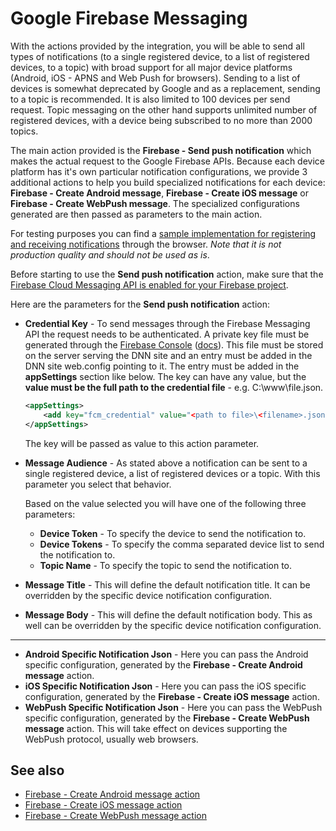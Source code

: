 # Google Firebase Messaging

With the actions provided by the integration, you will be able to send all types of notifications (to a single registered device, to a list of registered devices, to a topic) with broad support for all major device platforms (Android, iOS - APNS and Web Push for browsers). Sending to a list of devices is somewhat deprecated by Google and as a replacement, sending to a topic is recommended. It is also limited to 100 devices per send request. Topic messaging on the other hand supports unlimited number of registered devices, with a device being subscribed to no more than 2000 topics.

The main action provided is the **Firebase - Send push notification** which makes the actual request to the Google Firebase APIs. Because each device platform has it's own particular notification configurations, we provide 3 additional actions to help you build specialized notifications for each device: **Firebase - Create Android message**, **Firebase - Create iOS message** or **Firebase - Create WebPush message**. The specialized configurations generated are then passed as parameters to the main action.

For testing purposes you can find a [sample implementation for registering and receiving notifications](sample-device-reg-notification-watch.html) through the browser. *Note that it is not production quality and should not be used as is*.

Before starting to use the **Send push notification** action, make sure that the [Firebase Cloud Messaging API is enabled for your Firebase project](https://console.developers.google.com/apis/api/fcm.googleapis.com/overview).

Here are the parameters for the **Send push notification** action:
* **Credential Key** - To send messages through the Firebase Messaging API the request needs to be authenticated. A private key file must be generated through the [Firebase Console](https://console.firebase.google.com/project/_/settings/serviceaccounts/adminsdk) ([docs](https://firebase.google.com/docs/cloud-messaging/auth-server#provide_credentials_manually)). This file must be stored on the server serving the DNN site and an entry must be added in the DNN site web.config pointing to it. The entry must be added in the **appSettings** section like below. The key can have any value, but the **value must be the full path to the credential file** - e.g. C:\www\file.json.
    ``` xml
    <appSettings>
        <add key="fcm_credential" value="<path to file>\<filename>.json" />
    </appSettings>
    ```
    The key will be passed as value to this action parameter.

* **Message Audience** - As stated above a notification can be sent to a single registered device, a list of registered devices or a topic. With this parameter you select that behavior.

    Based on the value selected you will have one of the following three parameters:

    * **Device Token** - To specify the device to send the notification to.
    * **Device Tokens** - To specify the comma separated device list to send the notification to.
    * **Topic Name** - To specify the topic to send the notification to.

* **Message Title** - This will define the default notification title. It can be overridden by the specific device notification configuration.

* **Message Body** - This will define the default notification body. This as well can be overridden by the specific device notification configuration.


---
* **Android Specific Notification Json** - Here you can pass the Android specific configuration, generated by the **Firebase - Create Android message** action.
* **iOS Specific Notification Json** - Here you can pass the iOS specific configuration, generated by the **Firebase - Create iOS message** action.
* **WebPush Specific Notification Json** - Here you can pass the WebPush specific configuration, generated by the **Firebase - Create WebPush message** action. This will take effect on devices supporting the WebPush protocol, usually web browsers.

## See also

* [Firebase - Create Android message action](create-android-message.html)
* [Firebase - Create iOS message action](create-ios-message.html)
* [Firebase - Create WebPush message action](create-webpush-message.html)